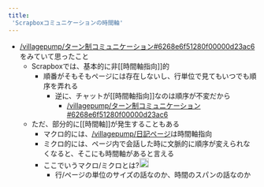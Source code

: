 ```yaml
---
title:
 'Scrapboxコミュニケーションの時間軸'
---
```


- [/villagepump/ターン制コミュニケーション#6268e6f51280f00000d23ac6](https://scrapbox.io/villagepump/ターン制コミュニケーション#6268e6f51280f00000d23ac6)をみていて思ったこと
    - Scrapboxでは、基本的に非[[時間軸指向]]的
        - 順番がそもそもページには存在しないし、行単位で見てもいつでも順序を弄れる
            - 逆に、チャットが[[時間軸指向]]なのは順序が不変だから
                - [/villagepump/ターン制コミュニケーション#6268e6f51280f00000d23ac6](https://scrapbox.io/villagepump/ターン制コミュニケーション#6268e6f51280f00000d23ac6)
    - ただ、部分的に[[時間軸]]が発生することもある
        - マクロ的には、[/villagepump/日記ページ](https://scrapbox.io/villagepump/日記ページ)は時間軸指向
        - ミクロ的には、ページ内で会話した時に文脈的に順序が変えられなくなると、そこにも時間軸があると言える
        - ここでいうマクロ/ミクロとは?<img src='https://scrapbox.io/api/pages/blu3mo-public/blu3mo/icon' alt='blu3mo.icon' height="19.5"/>
            - 行/ページの単位のサイズの話なのか、時間のスパンの話なのか